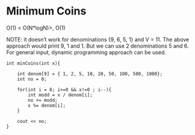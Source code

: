 # Minimum Coins

O(1) < O(N*logN)>, O(1)

NOTE: it doesn’t work for denominations {9, 6, 5, 1} and V = 11. The above approach would print 9, 1 and 1. But we can use 2 denominations 5 and 6.
For general input, dynamic programming approach can be used.

```
int minCoins(int x){

    int denom[9] = { 1, 2, 5, 10, 20, 50, 100, 500, 1000};
    int no = 0;

    for(int i = 8; i>=0 && x!=0 ; i--){
        int modd = x / denom[i];
        no += modd;
        x %= denom[i]; 
    }

    cout << no;
}
```